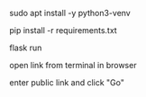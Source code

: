 sudo apt install -y python3-venv 

pip install -r requirements.txt

flask run

open link from terminal in browser

enter public link and click "Go"